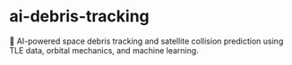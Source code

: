 # ai-debris-tracking
🚀 AI-powered space debris tracking and satellite collision prediction using TLE data, orbital mechanics, and machine learning.
